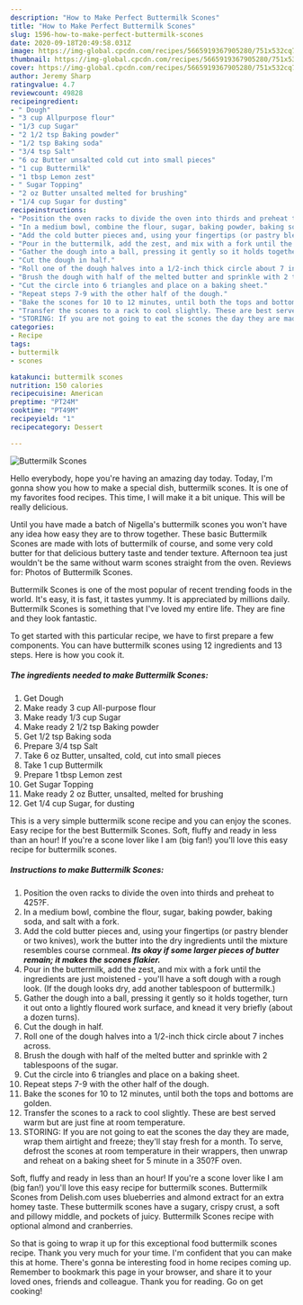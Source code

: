 ```yaml
---
description: "How to Make Perfect Buttermilk Scones"
title: "How to Make Perfect Buttermilk Scones"
slug: 1596-how-to-make-perfect-buttermilk-scones
date: 2020-09-18T20:49:58.031Z
image: https://img-global.cpcdn.com/recipes/5665919367905280/751x532cq70/buttermilk-scones-recipe-main-photo.jpg
thumbnail: https://img-global.cpcdn.com/recipes/5665919367905280/751x532cq70/buttermilk-scones-recipe-main-photo.jpg
cover: https://img-global.cpcdn.com/recipes/5665919367905280/751x532cq70/buttermilk-scones-recipe-main-photo.jpg
author: Jeremy Sharp
ratingvalue: 4.7
reviewcount: 49828
recipeingredient:
- " Dough"
- "3 cup Allpurpose flour"
- "1/3 cup Sugar"
- "2 1/2 tsp Baking powder"
- "1/2 tsp Baking soda"
- "3/4 tsp Salt"
- "6 oz Butter unsalted cold cut into small pieces"
- "1 cup Buttermilk"
- "1 tbsp Lemon zest"
- " Sugar Topping"
- "2 oz Butter unsalted melted for brushing"
- "1/4 cup Sugar for dusting"
recipeinstructions:
- "Position the oven racks to divide the oven into thirds and preheat to 425?F."
- "In a medium bowl, combine the flour, sugar, baking powder, baking soda, and salt with a fork."
- "Add the cold butter pieces and, using your fingertips (or pastry blender or two knives), work the butter into the dry ingredients until the mixture resembles course cornmeal. ***Its okay if some larger pieces of butter remain; it makes the scones flakier.***"
- "Pour in the buttermilk, add the zest, and mix with a fork until the ingredients are just moistened - you&#39;ll have a soft dough with a rough look. (If the dough looks dry, add another tablespoon of buttermilk.)"
- "Gather the dough into a ball, pressing it gently so it holds together, turn it out onto a lightly floured work surface, and knead it very briefly (about a dozen turns)."
- "Cut the dough in half."
- "Roll one of the dough halves into a 1/2-inch thick circle about 7 inches across."
- "Brush the dough with half of the melted butter and sprinkle with 2 tablespoons of the sugar."
- "Cut the circle into 6 triangles and place on a baking sheet."
- "Repeat steps 7-9 with the other half of the dough."
- "Bake the scones for 10 to 12 minutes, until both the tops and bottoms are golden."
- "Transfer the scones to a rack to cool slightly. These are best served warm but are just fine at room temperature."
- "STORING: If you are not going to eat the scones the day they are made, wrap them airtight and freeze; they&#39;ll stay fresh for a month. To serve, defrost the scones at room temperature in their wrappers, then unwrap and reheat on a baking sheet for 5 minute in a 350?F oven."
categories:
- Recipe
tags:
- buttermilk
- scones

katakunci: buttermilk scones 
nutrition: 150 calories
recipecuisine: American
preptime: "PT24M"
cooktime: "PT49M"
recipeyield: "1"
recipecategory: Dessert

---
```



![Buttermilk Scones](https://img-global.cpcdn.com/recipes/5665919367905280/751x532cq70/buttermilk-scones-recipe-main-photo.jpg)

Hello everybody, hope you're having an amazing day today. Today, I'm gonna show you how to make a special dish, buttermilk scones. It is one of my favorites food recipes. This time, I will make it a bit unique. This will be really delicious.

Until you have made a batch of Nigella&#39;s buttermilk scones you won&#39;t have any idea how easy they are to throw together. These basic Buttermilk Scones are made with lots of buttermilk of course, and some very cold butter for that delicious buttery taste and tender texture. Afternoon tea just wouldn&#39;t be the same without warm scones straight from the oven. Reviews for: Photos of Buttermilk Scones.

Buttermilk Scones is one of the most popular of recent trending foods in the world. It's easy, it is fast, it tastes yummy. It is appreciated by millions daily. Buttermilk Scones is something that I've loved my entire life. They are fine and they look fantastic.


To get started with this particular recipe, we have to first prepare a few components. You can have buttermilk scones using 12 ingredients and 13 steps. Here is how you cook it.

<!--inarticleads1-->

##### The ingredients needed to make Buttermilk Scones:

1. Get  Dough
1. Make ready 3 cup All-purpose flour
1. Make ready 1/3 cup Sugar
1. Make ready 2 1/2 tsp Baking powder
1. Get 1/2 tsp Baking soda
1. Prepare 3/4 tsp Salt
1. Take 6 oz Butter, unsalted, cold, cut into small pieces
1. Take 1 cup Buttermilk
1. Prepare 1 tbsp Lemon zest
1. Get  Sugar Topping
1. Make ready 2 oz Butter, unsalted, melted for brushing
1. Get 1/4 cup Sugar, for dusting


This is a very simple buttermilk scone recipe and you can enjoy the scones. Easy recipe for the best Buttermilk Scones. Soft, fluffy and ready in less than an hour! If you&#39;re a scone lover like I am (big fan!) you&#39;ll love this easy recipe for buttermilk scones. 

<!--inarticleads2-->

##### Instructions to make Buttermilk Scones:

1. Position the oven racks to divide the oven into thirds and preheat to 425?F.
1. In a medium bowl, combine the flour, sugar, baking powder, baking soda, and salt with a fork.
1. Add the cold butter pieces and, using your fingertips (or pastry blender or two knives), work the butter into the dry ingredients until the mixture resembles course cornmeal. ***Its okay if some larger pieces of butter remain; it makes the scones flakier.***
1. Pour in the buttermilk, add the zest, and mix with a fork until the ingredients are just moistened - you&#39;ll have a soft dough with a rough look. (If the dough looks dry, add another tablespoon of buttermilk.)
1. Gather the dough into a ball, pressing it gently so it holds together, turn it out onto a lightly floured work surface, and knead it very briefly (about a dozen turns).
1. Cut the dough in half.
1. Roll one of the dough halves into a 1/2-inch thick circle about 7 inches across.
1. Brush the dough with half of the melted butter and sprinkle with 2 tablespoons of the sugar.
1. Cut the circle into 6 triangles and place on a baking sheet.
1. Repeat steps 7-9 with the other half of the dough.
1. Bake the scones for 10 to 12 minutes, until both the tops and bottoms are golden.
1. Transfer the scones to a rack to cool slightly. These are best served warm but are just fine at room temperature.
1. STORING: If you are not going to eat the scones the day they are made, wrap them airtight and freeze; they&#39;ll stay fresh for a month. To serve, defrost the scones at room temperature in their wrappers, then unwrap and reheat on a baking sheet for 5 minute in a 350?F oven.


Soft, fluffy and ready in less than an hour! If you&#39;re a scone lover like I am (big fan!) you&#39;ll love this easy recipe for buttermilk scones. Buttermilk Scones from Delish.com uses blueberries and almond extract for an extra homey taste. These buttermilk scones have a sugary, crispy crust, a soft and pillowy middle, and pockets of juicy. Buttermilk Scones recipe with optional almond and cranberries. 

So that is going to wrap it up for this exceptional food buttermilk scones recipe. Thank you very much for your time. I'm confident that you can make this at home. There's gonna be interesting food in home recipes coming up. Remember to bookmark this page in your browser, and share it to your loved ones, friends and colleague. Thank you for reading. Go on get cooking!
